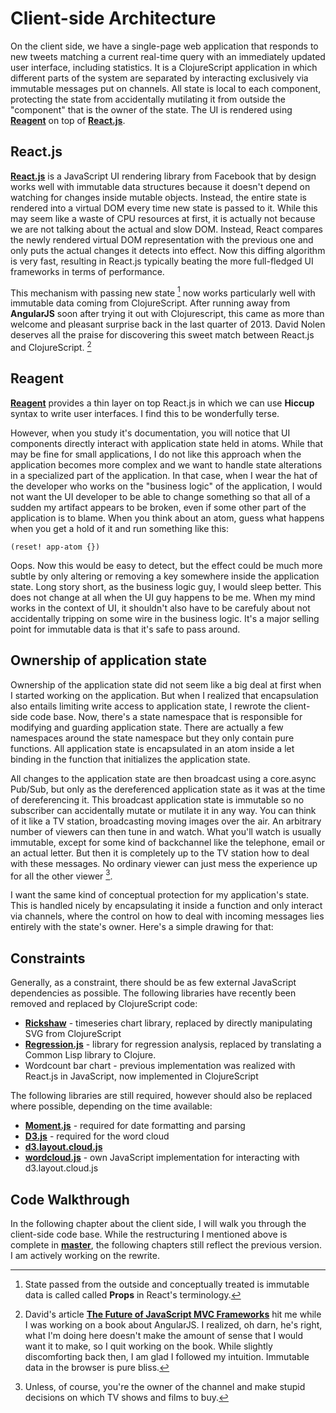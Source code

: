 # Client-side Architecture
On the client side, we have a single-page web application that responds to new tweets matching a current real-time query with an immediately updated user interface, including statistics. It is a ClojureScript application in which different parts of the system are separated by interacting exclusively via immutable messages put on channels. All state is local to each component, protecting the state from accidentally mutilating it from outside the "component" that is the owner of the state. The UI is rendered using **[Reagent](http://reagent-project.github.io)** on top of **[React.js](http://facebook.github.io/react/)**.

## React.js
**[React.js](http://facebook.github.io/react/)** is a JavaScript UI rendering library from Facebook that by design works well with immutable data structures because it doesn't depend on watching for changes inside mutable objects. Instead, the entire state is rendered into a virtual DOM every time new state is passed to it. While this may seem like a waste of CPU resources at first, it is actually not because we are not talking about the actual and slow DOM. Instead, React compares the newly rendered virtual DOM representation with the previous one and only puts the actual changes it detects into effect. Now this diffing algorithm is very fast, resulting in React.js typically beating the more full-fledged UI frameworks in terms of performance.

This mechanism with passing new state [^props] now works particularly well with immutable data coming from ClojureScript. After running away from **AngularJS** soon after trying it out with Clojurescript, this came as more than welcome and pleasant surprise back in the last quarter of 2013. David Nolen deserves all the praise for discovering this sweet match between React.js and ClojureScript. [^nolen-mvc]

[^props]: State passed from the outside and conceptually treated is immutable data is called called **Props** in React's terminology. 

[^nolen-mvc]: David's article **[The Future of JavaScript MVC Frameworks](http://swannodette.github.io/2013/12/17/the-future-of-javascript-mvcs/)** hit me while I was working on a book about AngularJS. I realized, oh darn, he's right, what I'm doing here doesn't make the amount of sense that I would want it to make, so I quit working on the book. While slightly discomforting back then, I am glad I followed my intuition. Immutable data in the browser is pure bliss.

## Reagent
**[Reagent](http://reagent-project.github.io)** provides a thin layer on top React.js in which we can use **Hiccup** syntax to write user interfaces. I find this to be wonderfully terse.

However, when you study it's documentation, you will notice that UI components directly interact with application state held in atoms. While that may be fine for small applications, I do not like this approach when the application becomes more complex and we want to handle state alterations in a specialized part of the application. In that case, when I wear the hat of the developer who works on the "business logic" of the application, I would not want the UI developer to be able to change something so that all of a sudden my artifact appears to be broken, even if some other part of the application is to blame. When you think about an atom, guess what happens when you get a hold of it and run something like this:

~~~
(reset! app-atom {})
~~~

Oops. Now this would be easy to detect, but the effect could be much more subtle by only altering or removing a key somewhere inside the application state. Long story short, as the business logic guy, I would sleep better. This does not change at all when the UI guy happens to be me. When my mind works in the context of UI, it shouldn't also have to be carefuly about not accidentally tripping on some wire in the business logic. It's a major selling point for immutable data is that it's safe to pass around.

## Ownership of application state
Ownership of the application state did not seem like a big deal at first when I started working on the application. But when I realized that encapsulation also entails limiting write access to application state, I rewrote the client-side code base. Now, there's a state namespace that is responsible for modifying and guarding application state. There are actually a few namespaces around the state namespace but they only contain pure functions. All application state is encapsulated in an atom inside a let binding in the function that initializes the application state.

All changes to the application state are then broadcast using a core.async Pub/Sub, but only as the dereferenced application state as it was at the time of dereferencing it. This broadcast application state is immutable so no subscriber can accidentally mutate or mutilate it in any way. You can think of it like a TV station, broadcasting moving images over the air. An arbitrary number of viewers can then tune in and watch. What you'll watch is usually immutable, except for some kind of backchannel like the telephone, email or an actual letter. But then it is completely up to the TV station how to deal with these messages. No ordinary viewer can just mess the experience up for all the other viewer [^tv]. 

I want the same kind of conceptual protection for my application's state. This is handled nicely by encapsulating it inside a function and only interact via channels, where the control on how to deal with incoming messages lies entirely with the state's owner. Here's a simple drawing for that:






[^tv]: Unless, of course, you're the owner of the channel and make stupid decisions on which TV shows and films to buy.

## Constraints
Generally, as a constraint, there should be as few external JavaScript dependencies as possible. The following libraries have recently been removed and replaced by ClojureScript code:

* **[Rickshaw](http://code.shutterstock.com/rickshaw/)** - timeseries chart library, replaced by directly manipulating SVG from ClojureScript
* **[Regression.js](https://github.com/Tom-Alexander/regression-js)** - library for regression analysis, replaced by translating a Common Lisp library to Clojure.
* Wordcount bar chart - previous implementation was realized with React.js in JavaScript, now implemented in ClojureScript

The following libraries are still required, however should also be replaced where possible, depending on the time available:

* **[Moment.js](http://momentjs.com)** - required for date formatting and parsing
* **[D3.js](http://d3js.org)** - required for the word cloud
* **[d3.layout.cloud.js](https://github.com/jasondavies/d3-cloud)**
* **[wordcloud.js](https://github.com/matthiasn/BirdWatch/blob/43a9c09493257b9c9b5e9e5644df5f67085feb84/Clojure-Websockets/MainApp/resources/public/js/wordcloud.js)** - own JavaScript implementation for interacting with d3.layout.cloud.js

## Code Walkthrough
In the following chapter about the client side, I will walk you through the client-side code base. While the restructuring I mentioned above is complete in **[master](https://github.com/matthiasn/BirdWatch)**, the following chapters still reflect the previous version. I am actively working on the rewrite.
